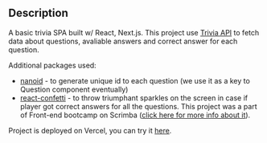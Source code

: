 ## Description

A basic trivia SPA built w/ React, Next.js. This project use [Trivia API](https://opentdb.com/api_config.php) to fetch data about questions, avaliable answers and correct answer for each question.

Additional packages used:

- [nanoid](https://github.com/ai/nanoid#readme) - to generate unique id to each question (we use it as a key to Question component eventually)
- [react-confetti](https://www.npmjs.com/package/react-confetti) - to throw triumphant sparkles on the screen in case if player got correct answers for all the questions.
  This project was a part of Front-end bootcamp on Scrimba ([click here for more info about it](https://scrimba.com/learn/frontend)).

Project is deployed on Vercel, you can try it [here](https://quizzical-basic.vercel.app/).
